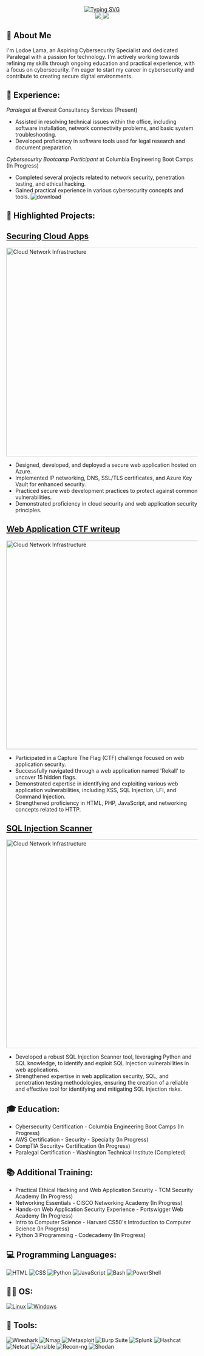 <p align="center">
  <a href="https://github.com/Lodoelama">
    <img src="https://readme-typing-svg.herokuapp.com?font=Arial&color=DarkSlateGray&size=36&center=true&vCenter=true&multiline=true&width=800&height=150&lines=Lodoe+Lama;Aspiring+Cybersecurity+Specialist&speed=500" alt="Typing SVG" />
  </a>

<br/>
<a href="https://www.linkedin.com/in/lodoelama/">
    <img src="https://img.shields.io/badge/-Linkedin-0077B5?style=for-the-badge&logo=linkedin&logoColor=white">
</a>
<a href="mailto:lodoelama@gmail.com">
    <img src="https://img.shields.io/badge/-Email-D14836?style=for-the-badge&logo=gmail&logoColor=white">
</a>
<br/> 

## 🚀 About Me

I'm Lodoe Lama, an Aspiring Cybersecurity Specialist and dedicated Paralegal with a passion for technology. I'm actively working towards refining my skills through ongoing education and practical experience, with a focus on cybersecurity. I'm eager to start my career in cybersecurity and contribute to creating secure digital environments.

## 💼 **Experience**:

*Paralegal* at Everest Consultancy Services (Present)
- Assisted in resolving technical issues within the office, including software installation, network connectivity problems, and basic system troubleshooting.
- Developed proficiency in software tools used for legal research and document preparation.

*Cybersecurity Bootcamp Participant* at Columbia Engineering Boot Camps (In Progress)
- Completed several projects related to network security, penetration testing, and ethical hacking.
- Gained practical experience in various cybersecurity concepts and tools.
![download](https://github.com/Lodoelama/Lodoelama/assets/125059539/a36f1ec7-db61-4195-b0ab-6b709fae15b6)
## 🔧 Highlighted Projects:

## [Securing Cloud Apps](https://github.com/Lodoelama/Securing-Cloud-Apps/tree/main)

<img src="https://github.com/Lodoelama/Lodoelama/assets/125059539/de98753f-c80c-4a9a-8ce0-3efdfdbbe9c9" alt="Cloud Network Infrastructure" width="550">


- Designed, developed, and deployed a secure web application hosted on Azure.
- Implemented IP networking, DNS, SSL/TLS certificates, and Azure Key Vault for enhanced security.
- Practiced secure web development practices to protect against common vulnerabilities.
- Demonstrated proficiency in cloud security and web application security principles.

## [Web Application CTF writeup](https://github.com/Lodoelama/Web-Application-CTF/blob/main/README.md)

<img src="https://github.com/Lodoelama/Lodoelama/assets/125059539/cc3bda2a-c11c-4d68-9918-a3070ca71eb5" alt="Cloud Network Infrastructure" width="550">



- Participated in a Capture The Flag (CTF) challenge focused on web application security.
- Successfully navigated through a web application named 'Rekall' to uncover 15 hidden flags.
- Demonstrated expertise in identifying and exploiting various web application vulnerabilities, including XSS, SQL Injection, LFI, and Command Injection.
- Strengthened proficiency in HTML, PHP, JavaScript, and networking concepts related to HTTP.

## [SQL Injection Scanner](https://github.com/Lodoelama/SQL-Injection-Scanner)
<img src="https://github.com/Lodoelama/Lodoelama/assets/125059539/67f8da77-9510-4d17-8de5-6b3f14a7c089" alt="Cloud Network Infrastructure" width="550">

- Developed a robust SQL Injection Scanner tool, leveraging Python and SQL knowledge, to identify and exploit SQL Injection vulnerabilities in web applications.
- Strengthened expertise in web application security, SQL, and penetration testing methodologies, ensuring the creation of a reliable and effective tool for identifying and mitigating SQL Injection risks.

## 🎓 Education:

- Cybersecurity Certification - Columbia Engineering Boot Camps (In Progress)
- AWS Certification - Security - Specialty (In Progress)
- CompTIA Security+ Certification (In Progress)
- Paralegal Certification - Washington Technical Institute (Completed)

## 📚 Additional Training:

- Practical Ethical Hacking and Web Application Security - TCM Security Academy (In Progress)
- Networking Essentials - CISCO Networking Academy (In Progress)
- Hands-on Web Application Security Experience - Portswigger Web Academy (In Progress)
- Intro to Computer Science - Harvard CS50's Introduction to Computer Science (In Progress)
- Python 3 Programming - Codecademy (In Progress)

## 💻 **Programming Languages**:

![HTML](https://img.shields.io/badge/-HTML-E34F26?style=for-the-badge&logo=html5&logoColor=white)
![CSS](https://img.shields.io/badge/-CSS-1572B6?style=for-the-badge&logo=css3&logoColor=white)
![Python](https://img.shields.io/badge/-Python-3776AB?style=for-the-badge&logo=python&logoColor=white)
![JavaScript](https://img.shields.io/badge/-JavaScript-F7DF1E?style=for-the-badge&logo=javascript&logoColor=black)
![Bash](https://img.shields.io/badge/-Bash-4EAA25?style=for-the-badge&logo=gnu-bash&logoColor=white)
![PowerShell](https://img.shields.io/badge/-PowerShell-5391FE?style=for-the-badge&logo=powershell&logoColor=white)

## 👨‍💻 **OS**:
[![Linux](https://img.shields.io/badge/linux-black?style=for-the-badge&logo=Linux)](https://github.com/wervlad)
[![Windows](https://img.shields.io/badge/Windows-black?style=for-the-badge&logo=Windows)](https://github.com/wervlad)

## 🧰 **Tools**:

![Wireshark](https://img.shields.io/badge/-Wireshark-1679A7?style=for-the-badge&logo=wireshark&logoColor=white)
![Nmap](https://img.shields.io/badge/-Nmap-0779A7?style=for-the-badge&logo=nmap&logoColor=white)
![Metasploit](https://img.shields.io/badge/-Metasploit-EE3333?style=for-the-badge&logo=metasploit&logoColor=white)
![Burp Suite](https://img.shields.io/badge/-Burp%20Suite-FF6400?style=for-the-badge&logo=burp%20suite&logoColor=white)
![Splunk](https://img.shields.io/badge/-Splunk-8A2BE2?style=for-the-badge&logo=appveyor&logoColor=white)
![Hashcat](https://img.shields.io/badge/-Hashcat-9370DB?style=for-the-badge&logo=appveyor&logoColor=white)
![Netcat](https://img.shields.io/badge/-Netcat-00FFFF?style=for-the-badge&logo=appveyor&logoColor=white)
![Ansible](https://img.shields.io/badge/-Ansible-EE0000?style=for-the-badge&logo=ansible&logoColor=white)
![Recon-ng](https://img.shields.io/badge/-Recon--ng-222222?style=for-the-badge&logo=appveyor&logoColor=white)
![Shodan](https://img.shields.io/badge/-Shodan-FF0000?style=for-the-badge&logo=shodan&logoColor=white)



